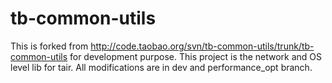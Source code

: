 # tb-common-utils

This is forked from http://code.taobao.org/svn/tb-common-utils/trunk/tb-common-utils for development purpose. This project is the network and OS level lib for tair. All modifications are in dev and performance_opt branch.
